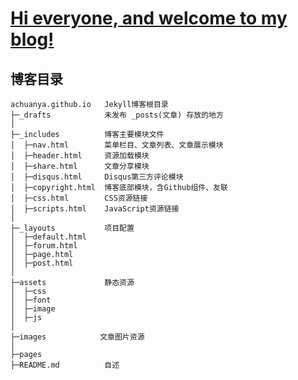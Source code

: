 # [Hi everyone, and welcome to my blog!][1]
[1]: https://achuan.io

## 博客目录
    achuanya.github.io   Jekyll博客根目录
    ├─_drafts            未发布 _posts(文章) 存放的地方
    │
    ├─_includes          博客主要模块文件
    │  ├─nav.html        菜单栏目、文章列表、文章展示模块
    │  ├─header.html     资源加载模块
    │  ├─share.html      文章分享模块
    │  ├─disqus.html     Disqus第三方评论模块
    │  ├─copyright.html  博客底部模块，含Github组件、友联
    │  ├─css.html        CSS资源链接
    │  ├─scripts.html    JavaScript资源链接
    │
    ├─_layouts           项目配置
    │  ├─default.html
    │  ├─forum.html
    │  ├─page.html
    │  ├─post.html
    │
    ├─assets             静态资源
    │  ├─css
    │  ├─font
    │  ├─image
    │  ├─js
    │
    ├─images            文章图片资源
    │
    ├─pages
    ├─README.md          自述